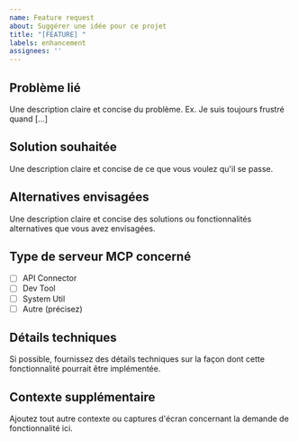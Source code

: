 ```yaml
---
name: Feature request
about: Suggérer une idée pour ce projet
title: "[FEATURE] "
labels: enhancement
assignees: ''
---
```


## Problème lié
Une description claire et concise du problème. Ex. Je suis toujours frustré quand [...]

## Solution souhaitée
Une description claire et concise de ce que vous voulez qu'il se passe.

## Alternatives envisagées
Une description claire et concise des solutions ou fonctionnalités alternatives que vous avez envisagées.

## Type de serveur MCP concerné
- [ ] API Connector
- [ ] Dev Tool
- [ ] System Util
- [ ] Autre (précisez)

## Détails techniques
Si possible, fournissez des détails techniques sur la façon dont cette fonctionnalité pourrait être implémentée.

## Contexte supplémentaire
Ajoutez tout autre contexte ou captures d'écran concernant la demande de fonctionnalité ici.